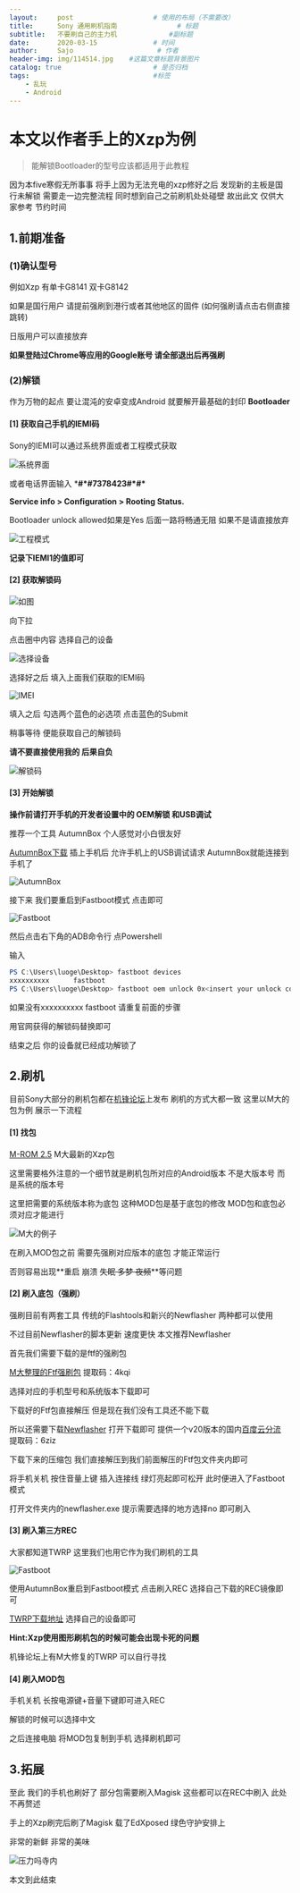 ```yaml
---
layout:     post                    # 使用的布局（不需要改）
title:      Sony 通用刷机指南               # 标题 
subtitle:   不要刷自己的主力机             #副标题
date:       2020-03-15              # 时间
author:     Sajo                     # 作者
header-img: img/114514.jpg    #这篇文章标题背景图片
catalog: true                       # 是否归档
tags:                               #标签
    - 乱玩
    - Android
---
```


# 本文以作者手上的Xzp为例
>能解锁Bootloader的型号应该都适用于此教程

因为本five寒假无所事事 将手上因为无法充电的xzp修好之后 发现新的主板是国行未解锁 需要走一边完整流程 同时想到自己之前刷机处处碰壁 故出此文 仅供大家参考 节约时间

## 1.前期准备

### (1)确认型号
例如Xzp 有单卡G8141 双卡G8142 

如果是国行用户 请提前强刷到港行或者其他地区的固件 (如何强刷请点击右侧直接跳转)

日版用户可以直接放弃

**如果登陆过Chrome等应用的Google账号 请全部退出后再强刷**

### (2)解锁
作为万物的起点 要让混沌的安卓变成Android 就要解开最基础的封印 **Bootloader**
#### [1] 获取自己手机的IEMI码
Sony的IEMI可以通过系统界面或者工程模式获取

![系统界面](https://raw.githubusercontent.com/Sajotim/pic/master/Screenshot_20200315-141245.png)

或者电话界面输入 ***#\*#7378423#\*#\***

**Service info > Configuration > Rooting Status.**

Bootloader unlock allowed如果是Yes 后面一路将畅通无阻 如果不是请直接放弃

![工程模式](https://raw.githubusercontent.com/Sajotim/pic/master/Screenshot_20200315-142020.png)

**记录下IEMI1的值即可**

#### [2] 获取解锁码

[Sony官方获取解锁码]: https://developer.sony.com/develop/open-devices/get-started/unlock-bootloader

![如图](https://raw.githubusercontent.com/Sajotim/pic/master/QQ%E6%88%AA%E5%9B%BE20200315141929.png)

向下拉

点击圈中内容 选择自己的设备

![选择设备](https://raw.githubusercontent.com/Sajotim/pic/master/QQ%E6%88%AA%E5%9B%BE20200315142238.png)

选择好之后 填入上面我们获取的IEMI码

![IMEI](https://raw.githubusercontent.com/Sajotim/pic/master/QQ%E6%88%AA%E5%9B%BE20200315142314.png)

填入之后 勾选两个蓝色的必选项 点击蓝色的Submit

稍事等待 便能获取自己的解锁码

**请不要直接使用我的 后果自负**

![解锁码](https://raw.githubusercontent.com/Sajotim/pic/master/20200315144115.png)

#### [3] 开始解锁

**操作前请打开手机的开发者设置中的 OEM解锁 和USB调试**

推荐一个工具 AutumnBox 个人感觉对小白很友好

[AutumnBox下载](https://atmb.top/)   插上手机后 允许手机上的USB调试请求 AutumnBox就能连接到手机了

![AutumnBox](https://raw.githubusercontent.com/Sajotim/pic/master/20200315151526.png)

接下来 我们要重启到Fastboot模式 点击即可

![Fastboot](https://raw.githubusercontent.com/Sajotim/pic/master/20200315151652.png)

然后点击右下角的ADB命令行 点Powershell

输入

```powershell
PS C:\Users\luoge\Desktop> fastboot devices
xxxxxxxxxx      fastboot
PS C:\Users\luoge\Desktop> fastboot oem unlock 0x<insert your unlock code>
```

如果没有xxxxxxxxxx fastboot 请重复前面的步骤

用官网获得的解锁码替换<insert your unlock code>即可

结束之后 你的设备就已经成功解锁了



## 2.刷机

目前Sony大部分的刷机包都在[机锋论坛](http://bbs.gfan.com/)上发布 刷机的方式大都一致 这里以M大的包为例 展示一下流程

#### [1] 找包

[M-ROM 2.5](http://bbs.gfan.com/android-9636419-1-1.html) M大最新的Xzp包

这里需要格外注意的一个细节就是刷机包所对应的Android版本 不是大版本号 而是系统的版本号

这里把需要的系统版本称为底包 这种MOD包是基于底包的修改 MOD包和底包必须对应才能进行

![M大的例子](https://raw.githubusercontent.com/Sajotim/pic/master/20200315153810.png)

在刷入MOD包之前 需要先强刷对应版本的底包 才能正常运行

否则容易出现**重启 崩溃 ~~失眠 多梦 夜频~~**等问题

#### [2] 刷入底包（强刷）

强刷目前有两套工具 传统的Flashtools和新兴的Newflasher 两种都可以使用

不过目前Newflasher的脚本更新 速度更快 本文推荐Newflasher

首先我们需要下载的是ftf的强刷包

[M大整理的Ftf强刷包](http://pan.baidu.com/s/1hrIeUUC) 提取码：4kqi

选择对应的手机型号和系统版本下载即可

下载好的Ftf包直接解压 但是现在我们没有工具还不能下载

所以还需要下载[Newflasher](https://forum.xda-developers.com/crossdevice-dev/sony/progress-newflasher-xperia-command-line-t3619426) 打开下载即可 提供一个v20版本的国内[百度云分流](https://pan.baidu.com/s/1jR8VZhJG01SofZJ6dhzidA) 提取码：6ziz

下载下来的压缩包 我们直接解压到我们前面解压的Ftf包文件夹内即可

将手机关机 按住音量上键 插入连接线 绿灯亮起即可松开 此时便进入了Fastboot模式

打开文件夹内的newflasher.exe 提示需要选择的地方选择no 即可刷入

#### [3] 刷入第三方REC

大家都知道TWRP 这里我们也用它作为我们刷机的工具

![Fastboot](https://raw.githubusercontent.com/Sajotim/pic/master/20200315151652.png)

使用AutumnBox重启到Fastboot模式 点击刷入REC 选择自己下载的REC镜像即可

[TWRP下载地址](https://twrp.me/Devices/Sony/) 选择自己的设备即可

**Hint:Xzp使用图形刷机包的时候可能会出现卡死的问题** 

机锋论坛上有M大修复的TWRP 可以自行寻找

#### [4] 刷入MOD包

手机关机 长按电源键+音量下键即可进入REC

解锁的时候可以选择中文

之后连接电脑 将MOD包复制到手机 选择刷机即可



## 3.拓展

至此 我们的手机也刷好了 部分包需要刷入Magisk 这些都可以在REC中刷入 此处不再赘述

手上的Xzp刷完后刷了Magisk 载了EdXposed 绿色守护安排上

非常的新鲜 非常的美味

![压力吗寺内](https://raw.githubusercontent.com/Sajotim/pic/master/unnamed.jpg)

本文到此结束





